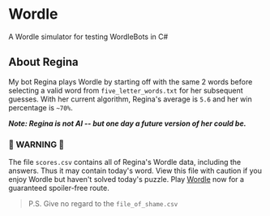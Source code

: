 # Wordle
A Wordle simulator for testing WordleBots in C#

## About Regina
My bot Regina plays Wordle by starting off with the same 2 words before selecting a valid word from `five_letter_words.txt` for her subsequent guesses. With her current algorithm, Regina's average is `5.6` and her win percentage is `~70%`.  

***Note: Regina is not AI -- but one day a future version of her could be.***

### 🚨 WARNING 🚨
The file `scores.csv` contains all of Regina's Wordle data, including the answers. Thus it may contain today's word. View this file with caution if you enjoy Wordle but haven't solved today's puzzle. Play [Wordle](https://www.nytimes.com/games/wordle/index.html) now for a guaranteed spoiler-free route.  

> P.S. Give no regard to the `file_of_shame.csv`
